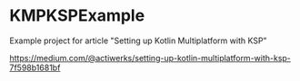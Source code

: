 # KMPKSPExample
Example project for article "Setting up Kotlin Multiplatform with KSP"

https://medium.com/@actiwerks/setting-up-kotlin-multiplatform-with-ksp-7f598b1681bf
